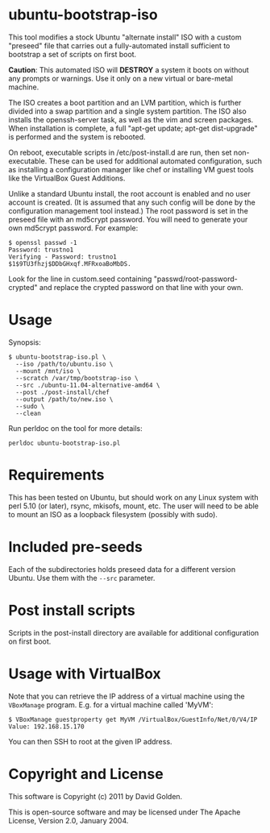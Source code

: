 # ubuntu-bootstrap-iso

This tool modifies a stock Ubuntu "alternate install" ISO with a custom
"preseed" file that carries out a fully-automated install sufficient to
bootstrap a set of scripts on first boot.

**Caution**: This automated ISO will **DESTROY** a system it boots on
without any prompts or warnings.  Use it only on a new virtual or
bare-metal machine.

The ISO creates a boot partition and an LVM partition, which is further
divided into a swap partition and a single system partition.  The ISO also
installs the openssh-server task, as well as the vim and screen
packages.  When installation is complete, a full "apt-get update; apt-get
dist-upgrade" is performed and the system is rebooted.

On reboot, executable scripts in /etc/post-install.d are run, then set
non-executable.  These can be used for additional automated configuration,
such as installing a configuration manager like chef or installing VM guest
tools like the VirtualBox Guest Additions.

Unlike a standard Ubuntu install, the root account is enabled and no user
account is created.  (It is assumed that any such config will be done by
the configuration management tool instead.)  The root password is set in
the preseed file with an md5crypt password.  You will need to generate your
own md5crypt password.  For example:

    $ openssl passwd -1
    Password: trustno1
    Verifying - Password: trustno1
    $1$9TU3fhzj$DDbGHxqf.MFRxoaBoMbDS.

Look for the line in custom.seed containing "passwd/root-password-crypted"
and replace the crypted password on that line with your own.

# Usage

Synopsis:

    $ ubuntu-bootstrap-iso.pl \
      --iso /path/to/ubuntu.iso \
      --mount /mnt/iso \
      --scratch /var/tmp/bootstrap-iso \
      --src ./ubuntu-11.04-alternative-amd64 \
      --post ./post-install/chef
      --output /path/to/new.iso \
      --sudo \
      --clean

Run perldoc on the tool for more details:

    perldoc ubuntu-bootstrap-iso.pl

# Requirements

This has been tested on Ubuntu, but should work on any Linux system with
perl 5.10 (or later), rsync, mkisofs, mount, etc.  The user will need to be
able to mount an ISO as a loopback filesystem (possibly with sudo).

# Included pre-seeds

Each of the subdirectories holds preseed data for a different version
Ubuntu. Use them with the `--src` parameter.

# Post install scripts

Scripts in the post-install directory are available for additional
configuration on first boot.

# Usage with VirtualBox

Note that you can retrieve the IP address of a virtual machine using
the `VBoxManage` program.  E.g. for a virtual machine called 'MyVM':

    $ VBoxManage guestproperty get MyVM /VirtualBox/GuestInfo/Net/0/V4/IP
    Value: 192.168.15.170

You can then SSH to root at the given IP address. 

# Copyright and License

This software is Copyright (c) 2011 by David Golden.
 
This is open-source software and may be licensed under The Apache License,
Version 2.0, January 2004.
